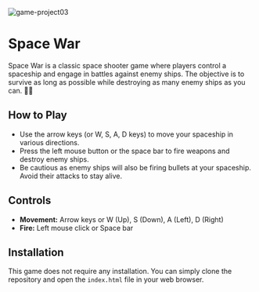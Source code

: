 ![game-project03](https://github.com/chroll0/Game-Space-War/assets/89222386/40044cca-f6eb-42db-8954-e442c798ef92)

# Space War

Space War is a classic space shooter game where players control a spaceship and engage in battles against enemy ships. The objective is to survive as long as possible while destroying as many enemy ships as you can. 🚀🌌

## How to Play

- Use the arrow keys (or W, S, A, D keys) to move your spaceship in various directions.
- Press the left mouse button or the space bar to fire weapons and destroy enemy ships.
- Be cautious as enemy ships will also be firing bullets at your spaceship. Avoid their attacks to stay alive.

## Controls

- **Movement:** Arrow keys or W (Up), S (Down), A (Left), D (Right)
- **Fire:** Left mouse click or Space bar

## Installation

This game does not require any installation. You can simply clone the repository and open the `index.html` file in your web browser.


